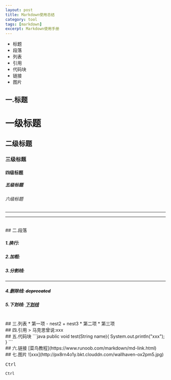 ```yaml
---
layout: post
title: Markdown使用总结
category: tool
tags: [markdown]
excerpt: Markdown使用手册
---
```

- 标题
- 段落
- 列表
- 引用
- 代码块
- 链接
- 图片

## 一.标题
# 一级标题
## 二级标题
### 三级标题
#### 四级标题
##### 五级标题
###### 六级标题
***
***
<br>
## 二.段落

##### 1.换行: 
##### 2.加粗: 
##### 3.分割线: 
***
##### 4.删除线: ~~deprecated~~
##### 5.下划线: <u>下划线</u>  
  
<br>
## 三.列表
* 第一项
    - nest2
        + nest3
* 第二项
* 第三项
  

<br>
## 四.引用
> 马克思曾说:xxx
  

<br>  
## 五.代码块
```java
public void test(String name){
    System.out.println("xxx");
}
```
<br>
## 六.链接
[菜鸟教程](https://www.runoob.com/markdown/md-link.html)
<br>
## 七.图片
![xxx](http://px8rn4o1y.bkt.clouddn.com/wallhaven-ox2pm5.jpg)
<br>

<kbd>Ctrl</kbd>

`Ctrl`

